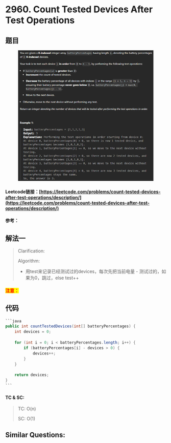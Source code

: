 # 2960. Count Tested Devices After Test Operations

## 题目

<figure><img src="../../.gitbook/assets/image (3).png" alt=""><figcaption></figcaption></figure>

#### Leetcode链接：[https://leetcode.com/problems/count-tested-devices-after-test-operations/description/](https://leetcode.com/problems/count-tested-devices-after-test-operations/description/)

#### 参考：

## 解法一

> Clarification:&#x20;
>
> Algorithm:&#x20;
>
> * 用test来记录已经测试过的devices，每次先把当前电量 - 测试过的，如果为0，跳过，else test++

#### <mark style="color:red;">注意：</mark>

## 代码

````java
```java
public int countTestedDevices(int[] batteryPercentages) {
    int devices = 0;
    
    for (int i = 0; i < batteryPercentages.length; i++) {
        if (batteryPercentages[i] - devices > 0) {
            devices++;
        }
    }
    
    return devices;
}
```
````

#### TC & SC:&#x20;

> TC: O(n)
>
> SC: O(1)

## **Similar Questions:**&#x20;
